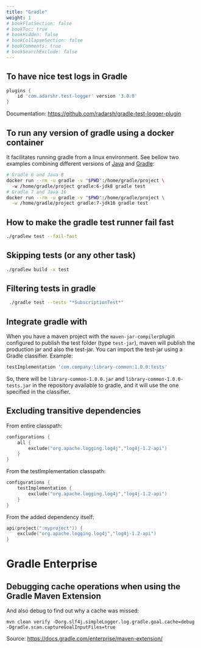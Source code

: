 ```yaml
---
title: "Gradle"
weight: 1
# bookFlatSection: false
# bookToc: true
# bookHidden: false
# bookCollapseSection: false
# bookComments: true
# bookSearchExclude: false
---
```


## To have nice test logs in Gradle

``` groovy
plugins {
    id 'com.adarshr.test-logger' version '3.0.0'
}
```
Documentation: https://github.com/radarsh/gradle-test-logger-plugin

## To run any version of gradle using a docker container
It facilitates running gradle from a linux environment. See bellow two examples combining different versions of [Java](../java/) and [Gradle](../gradle/):
``` bash
# Gradle 6 and Java 8
docker run --rm -u gradle -v "$PWD":/home/gradle/project \ 
  -w /home/gradle/project gradle:6-jdk8 gradle test
# Gradle 7 and Java 16
docker run --rm -u gradle -v "$PWD":/home/gradle/project \
  -w /home/gradle/project gradle:7-jdk16 gradle test
```

## How to make the gradle test runner fail fast
``` bash
./gradlew test --fail-fast
```

## Skipping tests (or any other task)
``` bash
./gradlew build -x test
```

## Filtering tests in gradle
``` bash
 ./gradle test --tests "*SubscriptionTest*"

```
## Integrate gradle with
When you have a maven project with the `maven-jar-compiler`plugin configured to publish the test folder (type `test-jar`), maven will publish the production jar and also the test-jar. You can import the test-jar  using a Gradle classifier. Example:

``` groovy
testImplementation 'com.company:library-common:1.0.0:tests'
```
So, there will be `library-common-1.0.0.jar` and `library-common-1.0.0-tests.jar` in the repository available to gradle, and it will use the one specified in the classifier.

## Excluding transitive dependencies

From entire classpath:

``` kotlin
configurations {
    all {
        exclude("org.apache.logging.log4j","log4j-1.2-api")
    }
}
```

From the testImplementation classpath:

``` kotlin
configurations {
    testImplementation {
        exclude("org.apache.logging.log4j","log4j-1.2-api")
    }
}
```

From the added dependency itself:

``` kotlin
api(project(":myproject")) {
    exclude("org.apache.logging.log4j","log4j-1.2-api")
}
```

# Gradle Enterprise
## Debugging cache operations when using the Gradle Maven Extension
And also debug to find out why a cache was missed:

```
mvn clean verify -Dorg.slf4j.simpleLogger.log.gradle.goal.cache=debug  -Dgradle.scan.captureGoalInputFiles=true
```
Source: https://docs.gradle.com/enterprise/maven-extension/
